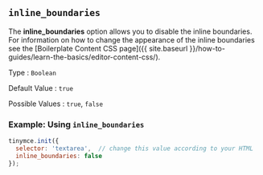 ## `inline_boundaries`

The **inline_boundaries** option allows you to disable the inline boundaries. For information on how to change the appearance of the inline boundaries see the [Boilerplate Content CSS page]({{ site.baseurl }}/how-to-guides/learn-the-basics/editor-content-css/).

Type
: `Boolean`

Default Value
: `true`

Possible Values
: `true`, `false`

### Example: Using `inline_boundaries`

```js
tinymce.init({
  selector: 'textarea',  // change this value according to your HTML
  inline_boundaries: false
});
```
